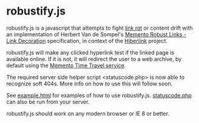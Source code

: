 # robustify.js

robustify.js is a javascript that attempts to fight [link rot](https://en.wikipedia.org/wiki/Link_rot) or content drift with an implementation of Herbert Van de Sompel's [Memento Robust Links - Link Decoration](http://robustlinks.mementoweb.org/spec/) specification, in context of the [Hiberlink](http://hiberlink.org/) project.

robustify.js will make any clicked hyperlink test if the linked page is available online. If it is not, it will redirect the user to a web archive, by default using the [Memento Time Travel service](http://timetravel.mementoweb.org/).

The required server side helper script <statuscode.php> is now able to recognize soft 404s. More info on how to use this will follow soon.

See [example.html](http://digitopia.nl/robustify/example.html) for examples of how to use robustify.js.  [statuscode.php](https://github.com/renevoorburg/robustify.js/blob/master/php/statuscode.php) can also be run from your server.

robustify.js should work on any modern browser or IE 8 or better.


